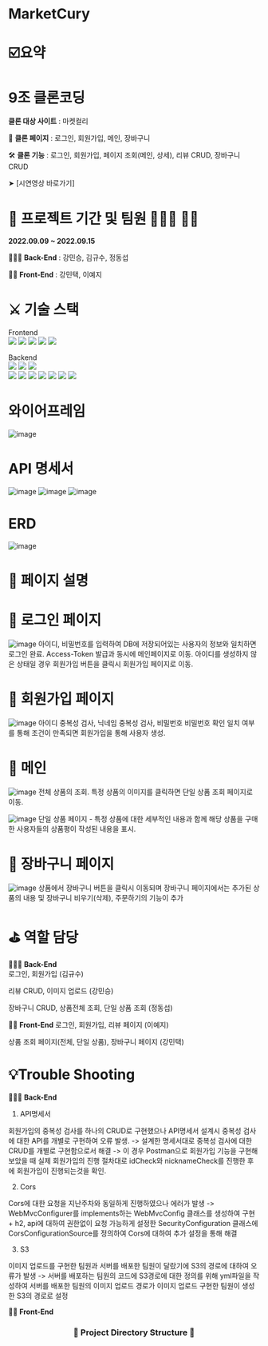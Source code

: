 # MarketCury

# ☑️요약


# 9조 클론코딩


**클론 대상 사이트** : 마켓컬리


📸  **클론 페이지** : 로그인, 회원가입, 메인, 장바구니


🛠  **클론 기능** : 로그인, 회원가입, 페이지 조회(메인, 상세), 리뷰 CRUD, 장바구니 CRUD


➤ [시연영상 바로가기]


# 📅 프로젝트 기간 및 팀원 👨🏻‍💻 👩‍💻
**2022.09.09 ~ 2022.09.15**


👨‍👩‍👧 **Back-End** : 강민승, 김규수, 정동섭


👨‍👦 **Front-End** : 강민택, 이예지


# ⚔️ 기술 스택


Frontend    
<img src="https://img.shields.io/badge/CSS Modules-000000?style=for-the-badge&logo=CSS Modules&logoColor=white">
<img src="https://img.shields.io/badge/JavaScript-F7DF1E?style=for-the-badge&logo=JavaScript&logoColor=white">
<img src="https://img.shields.io/badge/React-61DAFB?style=for-the-badge&logo=React&logoColor=white">
<img src="https://img.shields.io/badge/Redux-764ABC?style=for-the-badge&logo=Redux&logoColor=white">
<img src="https://img.shields.io/badge/Axios-5A29E4?style=for-the-badge&logo=Axios&logoColor=white">

Backend   
<img src="https://img.shields.io/badge/Spring-6DB33F?style=for-the-badge&logo=Spring&logoColor=white">
<img src="https://img.shields.io/badge/Spring Boot-6DB33F?style=for-the-badge&logo=Spring Boot&logoColor=white">
<img src="https://img.shields.io/badge/Spring Security-6DB33F?style=for-the-badge&logo=Spring Security&logoColor=white">   
<img src="https://img.shields.io/badge/JSON Web Tokens-000000?style=for-the-badge&logo=JSON Web Tokens&logoColor=white">
<img src="https://img.shields.io/badge/Gradle-02303A?style=for-the-badge&logo=Gradle&logoColor=white"> 
<img src="https://img.shields.io/badge/IntelliJ IDEA-000000?style=for-the-badge&logo=IntelliJ IDEA&logoColor=white"> 
<img src="https://img.shields.io/badge/Postman-FF6C37?style=for-the-badge&logo=Postman&logoColor=white"> 
<img src="https://img.shields.io/badge/Amazon S3-569A31?style=for-the-badge&logo=Amazon S3&logoColor=white"> 
<img src="https://img.shields.io/badge/Amazon EC2-FF9900?style=for-the-badge&logo=Amazon EC2&logoColor=white"> 
<img src="https://img.shields.io/badge/Sourcetree-0052CC?style=for-the-badge&logo=Sourcetree&logoColor=white">    


# 와이어프레임
![image](https://user-images.githubusercontent.com/110078419/190320028-2e399b04-0ac8-43a2-b990-ffffbf471aa2.png)


# API 명세서
![image](https://user-images.githubusercontent.com/110078419/190320256-c6db458a-9c4a-4848-a6dd-b7f18991b7b9.png)
![image](https://user-images.githubusercontent.com/110078419/190320427-2a2c4059-63c9-4dba-b403-12c83414f898.png)
![image](https://user-images.githubusercontent.com/110078419/190320642-a24a4f44-0342-4894-8e23-cc8d9730b40b.png)


# ERD
![image](https://user-images.githubusercontent.com/110078419/190319748-27cec1d5-f0e6-4e7e-8ce4-9170f39b293f.png)


# 📜  페이지 설명


# 📎  로그인 페이지
![image](https://user-images.githubusercontent.com/110078419/190301199-d9b53ca8-ce70-408c-abfa-b55d31cda4f6.png)
아이디, 비밀번호를 입력하여 DB에 저장되어있는 사용자의 정보와 일치하면 로그인 완료. Access-Token 발급과 동시에 메인페이지로 이동.
아이디를 생성하지 않은 상태일 경우 회원가입 버튼을 클릭시 회원가입 페이지로 이동.


# 📎  회원가입 페이지
![image](https://user-images.githubusercontent.com/110078419/190301024-79ee3173-2451-4f00-acde-232ec21bda29.png)
아이디 중복성 검사, 닉네임 중복성 검사, 비밀번호 비밀번호 확인 일치 여부를 통해 조건이 만족되면 회원가입을 통해 사용자 생성.


# 📎  메인 
![image](https://user-images.githubusercontent.com/110078419/190301307-849662ee-6c16-4522-b4b9-bfdb8b4377b2.png)
전체 상품의 조회. 특정 상품의 이미지를 클릭하면 단일 상품 조회 페이지로 이동.


![image](https://user-images.githubusercontent.com/110078419/190301389-4ed5cfec-7598-4981-bf61-d420766a83b9.png)
단일 상품 페이지 - 특정 상품에 대한 세부적인 내용과 함께 해당 상품을 구매한 사용자들의 상품평이 작성된 내용을 표시.


# 📎  장바구니 페이지
![image](https://user-images.githubusercontent.com/110078419/190301585-a44a27c9-e666-4236-b16e-58b1b3622ba9.png)
상품에서 장바구니 버튼을 클릭시 이동되며 장바구니 페이지에서는 추가된 상품의 내용 및 장바구니 비우기(삭제), 주문하기의 기능이 추가


# ⛳️  역할 담당
👨‍👩‍👧 **Back-End**  
로그인, 회원가입 (김규수)

리뷰 CRUD, 이미지 업로드 (강민승)

장바구니 CRUD, 상품전체 조회, 단일 상품 조회 (정동섭)



👨‍👦 **Front-End** 
로그인, 회원가입, 리뷰 페이지 (이예지)

상품 조회 페이지(전체, 단일 상품), 장바구니 페이지 (강민택)


# 💡Trouble Shooting
👨‍👩‍👧 **Back-End** 
1. API명세서

회원가입의 중복성 검사를 하나의 CRUD로 구현했으나 API명세서 설계시 중복성 검사에 대한 API를 개별로 구현하여 오류 발생.
-> 설계한 명세서대로 중복성 검사에 대한 CRUD를 개별로 구현함으로서 해결
-> 이 경우 Postman으로 회원가입 기능을 구현해보았을 때 실제 회원가입의 진행 절차대로 idCheck와 nicknameCheck를 진행한 후에 회원가입이 진행되는것을 확인.

2. Cors

Cors에 대한 요청을 지난주차와 동일하게 진행하였으나 에러가 발생
-> WebMvcConfigurer를 implements하는 WebMvcConfig 클래스를 생성하여 구현 + h2, api에 대하여 권한없이 요청 가능하게 설정한 SecurityConfiguration 클래스에 CorsConfigurationSource를 정의하여 Cors에 대하여 추가 설정을 통해 해결

3. S3

이미지 업로드를 구현한 팀원과 서버를 배포한 팀원이 달랐기에 S3의 경로에 대하여 오류가 발생
-> 서버를 배포하는 팀원의 코드에 S3경로에 대한 정의를 위해 yml파일을 작성하여 서버를 배포한 팀원의 이미지 업로드 경로가 이미지 업로드 구현한 팀원이 생성한 S3의 경로로 설정


👨‍👦 **Front-End** 



<h3 align="center"><b>📂 Project Directory Structure 📁</b></h3>

